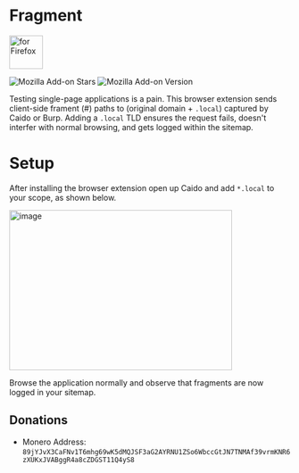 # Fragment
[<img src="https://blog.mozilla.org/addons/files/2020/04/get-the-addon-fx-apr-2020.svg" alt="for Firefox" height="60px">](https://addons.mozilla.org/en-US/firefox/addon/caido-fragment/)

![Mozilla Add-on Stars](https://img.shields.io/amo/stars/caido-fragment)
![Mozilla Add-on Version](https://img.shields.io/amo/v/caido-fragment)

Testing single-page applications is a pain. This browser extension sends client-side frament (#) paths to (original domain + `.local`) captured by Caido or Burp. Adding a `.local` TLD ensures the request fails, doesn't interfer with normal browsing, and gets logged within the sitemap. 
# Setup
After installing the browser extension open up Caido and add `*.local` to your scope, as shown below.

<img width="399" height="287" alt="image" src="https://github.com/user-attachments/assets/910915e2-fccd-4d03-aac9-fd05d247ec85" />

Browse the application normally and observe that fragments are now logged in your sitemap.

## Donations 
- Monero Address: `89jYJvX3CaFNv1T6mhg69wK5dMQJSF3aG2AYRNU1ZSo6WbccGtJN7TNMAf39vrmKNR6zXUKxJVABggR4a8cZDGST11Q4yS8`

